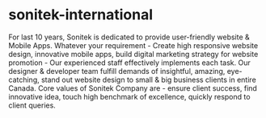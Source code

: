 sonitek-international
====================

For last 10 years, Sonitek is dedicated to provide user-friendly website &amp; Mobile Apps. Whatever your requirement - Create high responsive website design, innovative mobile apps, build digital marketing strategy for website promotion - Our experienced staff effectively implements each task. Our designer &amp; developer team fulfill demands of insightful, amazing, eye-catching, stand out website design to small &amp; big business clients in entire Canada. Core values of Sonitek Company are - ensure client success, find innovative idea, touch high benchmark of excellence, quickly respond to client queries.